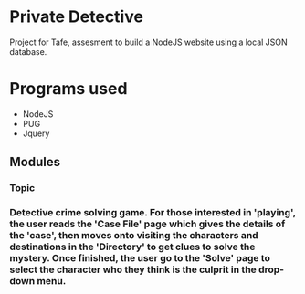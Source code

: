 # Private Detective
Project for Tafe, assesment to build a NodeJS website using a local JSON database.

<h1>Programs used</h1>
<ul>
<li>NodeJS</li>
<li>PUG</li>
<li>Jquery</li>
</ul>

<h2> Modules </h2>

<h3>Topic<h3>
  
<p> Detective crime solving game. For those interested in 'playing', the user reads the 'Case File' page which gives the details of the 'case', then moves onto visiting the characters and destinations in the 'Directory' to get clues to solve the mystery. Once finished, the user go to the 'Solve' page to select the character who they think is the culprit in the drop-down menu. </p>
